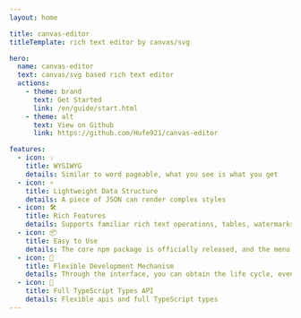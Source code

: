 ```yaml
---
layout: home

title: canvas-editor
titleTemplate: rich text editor by canvas/svg

hero:
  name: canvas-editor
  text: canvas/svg based rich text editor
  actions:
    - theme: brand
      text: Get Started
      link: /en/guide/start.html
    - theme: alt
      text: View on Github
      link: https://github.com/Hufe921/canvas-editor

features:
  - icon: 💡
    title: WYSIWYG
    details: Similar to word pageable, what you see is what you get
  - icon: ⚡️
    title: Lightweight Data Structure
    details: A piece of JSON can render complex styles
  - icon: 🛠️
    title: Rich Features
    details: Supports familiar rich text operations, tables, watermarks, controls, formulas, etc
  - icon: 📦
    title: Easy to Use
    details: The core npm package is officially released, and the menu bar and toolbar can be maintained by themselves
  - icon: 🔩
    title: Flexible Development Mechanism
    details: Through the interface, you can obtain the life cycle, event callback, custom right-click menu, and shortcut keys
  - icon: 🔑
    title: Full TypeScript Types API
    details: Flexible apis and full TypeScript types
---
```


<style>
  .main>p {
    max-width:100% !important;
  }
</style>
